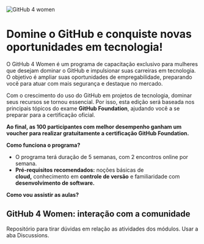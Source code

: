 ![GitHub 4 women](https://github.com/user-attachments/assets/d92272dc-02f5-40f3-9c24-5f783c04fc03)

# Domine o GitHub e conquiste novas oportunidades em tecnologia!

O GitHub 4 Women é um programa de capacitação exclusivo para mulheres que desejam dominar o GitHub e impulsionar suas carreiras em tecnologia. O objetivo é ampliar suas oportunidades de empregabilidade, preparando você para atuar com mais segurança e destaque no mercado.

Com o crescimento do uso do GitHub em projetos de tecnologia, dominar seus recursos se tornou essencial. Por isso, esta edição será baseada nos principais tópicos do exame **GitHub Foundation**, ajudando você a se preparar para a certificação oficial.

**Ao final, as 100 participantes com melhor desempenho ganham um voucher para realizar gratuitamente a certificação GitHub Foundation.**

**Como funciona o programa?**

- O programa terá duração de 5 semanas, com 2 encontros online por semana.
- **Pré-requisitos recomendados:** noções básicas de **cloud,** conhecimento em **controle de versão** e familiaridade com **desenvolvimento de software.**

**Como vou assistir as aulas?**

## GitHub 4 Women: interação com a comunidade
Repositório para tirar dúvidas em relação as atividades dos módulos. Usar a aba Discussions.
